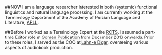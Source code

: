 ##NOW
I am a language researcher interested in both (systemic) functional linguistics and natural language processing. I am currently working at the Terminology Department of the Academy of Persian Language and Literature, [APLL](https://apll.ir/).

##Before
I worked as a Terminology Expert at the [RCTS](https://apll.ir/rcts/). I assumed a part-time Editor role at [Goman Publication](https://gomanbook.com/) from December 2016 onwards. Prior to these roles, I served as the COO at [Lahn-e Digar](https://www.instagram.com/lahnedigar/), overseeing various aspects of audiobook production.
